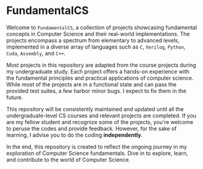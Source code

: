 # FundamentalCS
Welcome to `FundamentalCS`, a collection of projects showcasing fundamental concepts in Computer Science and their real-world implementations. The projects encompass a spectrum from elementary to advanced levels, implemented in a diverse array of languages such as `C`, `Verilog`, `Python`, `Cuda`, `Assembly`, and `C++`.  

Most projects in this repository are adapted from the course projects during my undergraduate study. Each project offers a hands-on experience with the fundamental principles and practical applications of computer science. While most of the projects are in a functional state and can pass the provided test suites, a few harbor minor bugs. I expect to fix them in the future. 

This repository will be consistently maintained and updated until all the undergraduate-level CS courses and relevant projects are completed. If you are my fellow student and recognize some of the projects, you're welcome to peruse the codes and provide feedback. However, for the sake of learning, I advise you to do the coding **independently**.

In the end, this repository is created to reflect the ongoing journey in my exploration of Computer Science fundamentals. Dive in to explore, learn, and contribute to the world of Computer Science.
